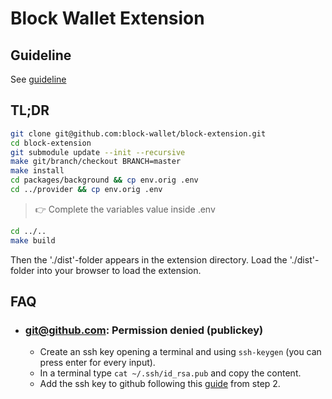 # Block Wallet Extension

## Guideline

See [guideline](docs/guideline.md)

## TL;DR

```bash
git clone git@github.com:block-wallet/block-extension.git
cd block-extension
git submodule update --init --recursive
make git/branch/checkout BRANCH=master
make install
cd packages/background && cp env.orig .env
cd ../provider && cp env.orig .env
```

> 👉 Complete the variables value inside .env

```bash
cd ../..
make build
```

Then the './dist'-folder appears in the extension directory. Load the './dist'-folder into your browser to load the extension.

## FAQ

- ### git@github.com: Permission denied (publickey)

  - Create an ssh key opening a terminal and using `ssh-keygen` (you can press enter for every input).
  - In a terminal type `cat ~/.ssh/id_rsa.pub` and copy the content.
  - Add the ssh key to github following this [guide](https://docs.github.com/en/github/authenticating-to-github/adding-a-new-ssh-key-to-your-github-account) from step 2.
